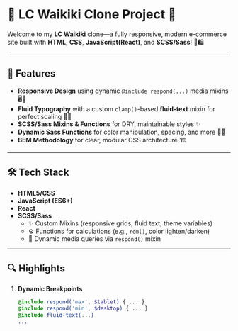 # 🎉 LC Waikiki Clone Project 🎉

Welcome to my **LC Waikiki** clone—a fully responsive, modern e-commerce site built with **HTML**, **CSS**, **JavaScript(React)**, and **SCSS/Sass**! 💙🛍️

---

## 🚀 Features

- **Responsive Design** using dynamic `@include respond(...)` media mixins 🖥️📱  
- **Fluid Typography** with a custom `clamp()`-based **fluid-text** mixin for perfect scaling 📐🔠  
- **SCSS/Sass Mixins & Functions** for DRY, maintainable styles ✨  
- **Dynamic Sass Functions** for color manipulation, spacing, and more 🎨🔧  
- **BEM Methodology** for clear, modular CSS architecture 🏗️  

---

## 🛠️ Tech Stack

- **HTML5/CSS**  
- **JavaScript (ES6+)**
- **React**
- **SCSS/Sass**  
  - ✨ Custom Mixins (responsive grids, fluid text, theme variables)  
  - ⚙️ Functions for calculations (e.g., `rem()`, color lighten/darken)  
  - 📱 Dynamic media queries via `respond()` mixin  

---

## 🔍 Highlights

1. **Dynamic Breakpoints**  
   ```scss
   @include respond('max', $tablet) { ... }
   @include respond('min', $desktop) { ... }
   @include fluid-text(...)
   ...